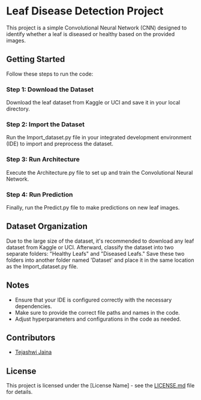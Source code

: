 # Leaf Disease Detection Project

This project is a simple Convolutional Neural Network (CNN) designed to identify whether a leaf is diseased or healthy based on the provided images.

## Getting Started

Follow these steps to run the code:

### Step 1: Download the Dataset

Download the leaf dataset from Kaggle or UCI and save it in your local directory.

### Step 2: Import the Dataset

Run the Import_dataset.py file in your integrated development environment (IDE) to import and preprocess the dataset.

### Step 3: Run Architecture

Execute the Architecture.py file to set up and train the Convolutional Neural Network.

### Step 4: Run Prediction

Finally, run the Predict.py file to make predictions on new leaf images.

## Dataset Organization

Due to the large size of the dataset, it's recommended to download any leaf dataset from Kaggle or UCI. Afterward, classify the dataset into two separate folders: "Healthy Leafs" and "Diseased Leafs." Save these two folders into another folder named 'Dataset' and place it in the same location as the Import_dataset.py file.

## Notes

- Ensure that your IDE is configured correctly with the necessary dependencies.
- Make sure to provide the correct file paths and names in the code.
- Adjust hyperparameters and configurations in the code as needed.

## Contributors

- [Tejashwi Jaina](https://github.com/Tejashwi1)

## License

This project is licensed under the [License Name] - see the [LICENSE.md](./LICENSE) file for details.

